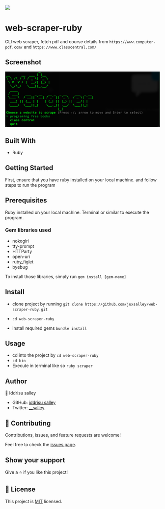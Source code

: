 ![](https://img.shields.io/badge/Microverse-blueviolet)

# web-scraper-ruby

CLI web scraper, fetch pdf and course details from ``https://www.computer-pdf.com/`` and ``https://www.classcentral.com/``

## Screenshot

![Screenshot](ss.png)

## Built With

- Ruby

## Getting Started

First, ensure that you have ruby installed on your local machine. and follow steps to run the program

## Prerequisites

Ruby installed on your local machine. Terminal or similar to execute the program.

### Gem libraries used

- nokogiri
- tty-prompt
- HTTParty
- open-uri
- ruby_figlet
- byebug

To install those libraries, simply run ```gem install [gem-name]```

## Install

- clone project by running ``git clone https://github.com/juxsalley/web-scraper-ruby.git``
  
- ``cd web-scraper-ruby``
- install required gems ```bundle install```


## Usage

- cd into the project by ``cd web-scraper-ruby``
- ``cd bin``
- Execute in terminal like so ```ruby scraper``` 

## Author

👤 Iddrisu salley

- GitHub: [iddrisu salley](https://github.com/juxsalley)
- Twitter: [__salley](https://twitter.com/__salley)

## 🤝 Contributing

Contributions, issues, and feature requests are welcome!

Feel free to check the [issues page](https://github.com/juxsalley/web-scraper-ruby/pull/1).

## Show your support

Give a ⭐️ if you like this project!

## 📝 License

This project is [MIT](LICENSE) licensed.

